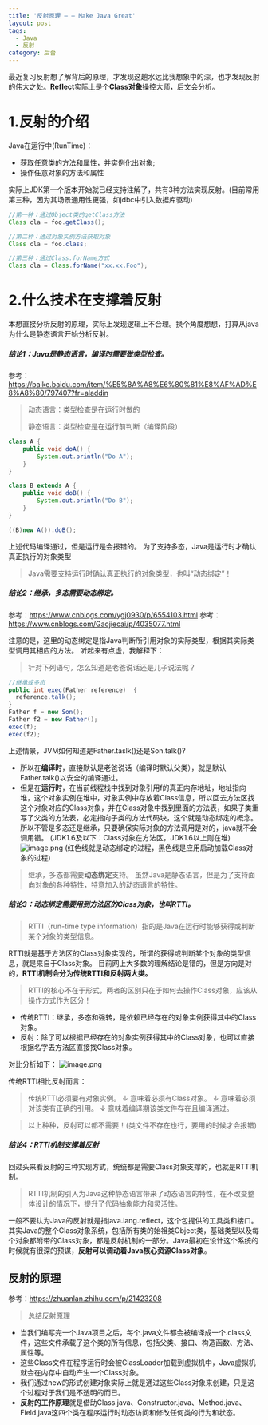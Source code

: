 ```yaml
---
title: '反射原理 — — Make Java Great'
layout: post
tags:
  - Java
  - 反射
category: 后台
---
```

最近复习反射想了解背后的原理，才发现这趟水远比我想象中的深，也才发现反射的伟大之处。**Reflect**实际上是个**Class对象**操控大师，后文会分析。

# 1.反射的介绍
Java在运行中(RunTime)：
* 获取任意类的方法和属性，并实例化出对象;
* 操作任意对象的方法和属性

实际上JDK第一个版本开始就已经支持注解了，共有3种方法实现反射。(目前常用第三种，因为其场景通用性更强，如jdbc中引入数据库驱动)
```java
//第一种：通过Object类的getClass方法
Class cla = foo.getClass();

//第二种：通过对象实例方法获取对象
Class cla = foo.class;

//第三种：通过Class.forName方式
Class cla = Class.forName("xx.xx.Foo");
```


# 2.什么技术在支撑着反射
本想直接分析反射的原理，实际上发现逻辑上不合理。换个角度想想，打算从java为什么是静态语言开始分析反射。

##### 结论1：Java是静态语言，编译时需要做类型检查。

参考：https://baike.baidu.com/item/%E5%8A%A8%E6%80%81%E8%AF%AD%E8%A8%80/797407?fr=aladdin

> 动态语言：类型检查是在运行时做的
>
> 静态语言：类型检查是在运行前判断（编译阶段）

```java
class A {
    public void doA() {
        System.out.println("Do A");
    }
}

class B extends A {
    public void doB() {
        System.out.println("Do B");
    }
}

((B)new A()).doB();
```
上述代码编译通过，但是运行是会报错的。
为了支持多态，Java是运行时才确认真正执行的对象类型

> Java需要支持运行时确认真正执行的对象类型，也叫“动态绑定”！

##### 结论2：继承，多态需要动态绑定。

参考：https://www.cnblogs.com/ygj0930/p/6554103.html
参考：https://www.cnblogs.com/Gaojiecai/p/4035077.html

注意的是，这里的动态绑定是指Java判断所引用对象的实际类型，根据其实际类型调用其相应的方法。
听起来有点虚，我解释下：
> 针对下列语句，怎么知道是老爸说话还是儿子说法呢？
```java
//继承或多态
public int exec(Father reference)  {
  reference.talk();
}
Father f = new Son();
Father f2 = new Father();
exec(f);
exec(f2);
```
上述情景，JVM如何知道是Father.taslk()还是Son.talk()?
* 所以在**编译时**，直接默认是老爸说话（编译时默认父类），就是默认Father.talk()以安全的编译通过。
* 但是在**运行时**，在当前线程栈中找到对象引用f的真正内存地址，地址指向堆，这个对象实例在堆中，对象实例中存放着Class信息，所以回去方法区找这个对象对应的Class对象，并在Class对象中找到里面的方法表，如果子类重写了父类的方法表，必定指向子类的方法代码块，这个就是动态绑定的概念。所以不管是多态还是继承，只要确保实际对象的方法调用是对的，java就不会调用错。
(JDK1.6及以下：Class对象在方法区，JDK1.6以上则在堆)
![image.png](https://upload-images.jianshu.io/upload_images/3796089-4094e3516891eeac.png?imageMogr2/auto-orient/strip%7CimageView2/2/w/1240)
(红色线就是动态绑定的过程，黑色线是应用启动加载Class对象的过程)

> 继承，多态都需要**动态绑定**支持。
> 虽然Java是静态语言，但是为了支持面向对象的各种特性，特意加入的动态语言的特性。

##### 结论3：动态绑定需要用到方法区的Class对象，也叫RTTI。

> RTTI（run-time type information）指的是Java在运行时能够获得或判断某个对象的类型信息。

RTTI就是基于方法区的Class对象实现的，所谓的获得或判断某个对象的类型信息，就是来自于Class对象。
目前网上大多数的理解结论是错的，但是方向是对的，**RTTI机制会分为传统RTTI和反射两大类。**

> RTTI的核心不在于形式，两者的区别只在于如何去操作Class对象，应该从操作方式作为区分！

* 传统RTTI：继承，多态和强转，是依赖已经存在的对象实例获得其中的Class对象。
* 反射：除了可以根据已经存在的对象实例获得其中的Class对象，也可以直接根据名字去方法区直接找Class对象。

对比分析如下：
![image.png](https://upload-images.jianshu.io/upload_images/3796089-2e5286ea8faa2242.png?imageMogr2/auto-orient/strip%7CimageView2/2/w/1240)

传统RTTI相比反射而言：
>传统RTTI必须要有对象实例。
> ↓
> 意味着必须有Class对象。
> ↓
> 意味着必须对该类有正确的引用。
> ↓
> 意味着编译期该类文件存在且编译通过。

> 以上种种，反射可以都不需要！(类文件不存在也行，要用的时候才会报错)

##### 结论4：RTTI机制支撑着反射

回过头来看反射的三种实现方式，统统都是需要Class对象支撑的，也就是RTTI机制。

> RTTI机制的引入为Java这种静态语言带来了动态语言的特性，在不改变整体设计的情况下，提升了代码抽象能力和灵活性。

一般不要认为Java的反射就是指java.lang.reflect，这个包提供的工具类和接口。其实Java的整个Class对象系统，包括所有类的始祖类Object类，基础类型以及每个对象都附带的Class对象，都是反射机制的一部分。Java最初在设计这个系统的时候就有很深的预谋，**反射可以调动着Java核心资源Class对象**。

## 反射的原理
参考：https://zhuanlan.zhihu.com/p/21423208

> 总结反射原理

* 当我们编写完一个Java项目之后，每个.java文件都会被编译成一个.class文件，这些文件承载了这个类的所有信息，包括父类、接口、构造函数、方法、属性等。
* 这些Class文件在程序运行时会被ClassLoader加载到虚拟机中，Java虚拟机就会在内存中自动产生一个Class对象。
* 我们通过new的形式创建对象实际上就是通过这些Class对象来创建，只是这个过程对于我们是不透明的而已。
* **反射的工作原理**就是借助Class.java、Constructor.java、Method.java、Field.java这四个类在程序运行时动态访问和修改任何类的行为和状态。